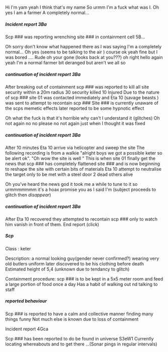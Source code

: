 Hi I'm yam yeah I think that's my name 
So urmm I'm a fuck what was I. Oh yes I am a farmer 
A completely normal...

##### Incident report 3Ba
Scp ### was reporting wrenching site ### in containment cell 5B...



Oh sorry don't know what happened there as I was saying I'm a completely normal... Oh yes (seems to be talking to the air ) course ok yeah fine but I was bored .... Rude oh your gone (looks back at you???) oh right hello again yeah I'm a normal farmer bit deranged but aren't we all so 


##### continuation of incident report 3Ba
After breaking out of containment scp ### was reported to kill all site security within a 20m radius 30 security killed 10 Injured 
Due to the nature of scp ### site 01 was contacted immediately and 
Eta 10 (savage beasts ) was sent to attempt to recontain scp ### 
Site ### is currently unaware of the scps memetic effects later reported to be some hypnotic effect 



Oh what the fuck is that it's horrible why can't I understand it (glitches)
Oh not again no no please no not again just when I thought it was fixed




##### continuation of incident report 3Ba
After 10 minutes Eta 10 arrive via helicopter and sweep the site 
The following recording is from a walkie "alright boys we got a possible keter so be alert ok". "Oh wow the site is well "
This is when site 01 finally get the news that scp ### has completely flattened site ### and is now beginning to reshape the site with certain bits of materials Eta 10 attempt to neutralise the target only to be met with a steel door 2 dead others alive 





Oh you've heard the news god it took me a while to tune to it so urmmmmmmm it's a hoax promise you as I said I'm (subject proceeds to glitch then *disappear*)




##### continuation of incident report 3Ba 
After Eta 10 recovered they attempted to recontain scp ### only to watch him vanish in front of them.
End report (click)



##### Scp ### 

Class : keter

Description: a normal looking guy(gender never confirmed?) wearing very old butlers uniform later discovered to be his clothing before death 
Estimated height of 5,4 (unknown due to tendancy to glitch) 

Containment procedure: scp ### is to be kept in a 5x5 meter room and feed a large portion of food once a day 
Has a habit of walking out nd talking to staff

##### reported behaviour 
Scp ### is reported to have a calm and collective manner finding many things funny 
Not much else is known due to loss of containment 





































Incident report 4Gca

Scp ### has been reported to do be found in universe S3eW1
Currently locating whereabouts and to get there 
...(Sonar pings in regular intervals)


